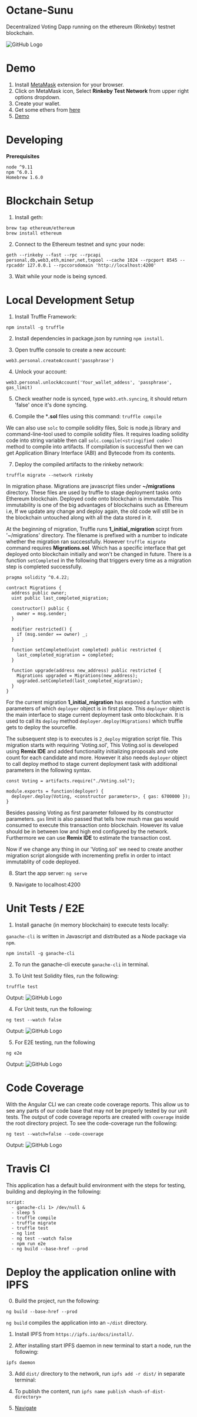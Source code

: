 # Octane-Sunu


Decentralized Voting Dapp running on the ethereum (Rinkeby) testnet blockchain.

![GitHub Logo](/src/assets/demo.gif)

# Demo

1. Install [MetaMask](https://metamask.io/) extension for your browser.
2. Click on MetaMask icon, Select **Rinkeby Test Network** from upper right options dropdown.
3. Create your wallet.
4. Get some ethers from [here](https://faucet.rinkeby.io/)
5. [Demo](https://octane-sunu.herokuapp.com/)


# Developing

**Prerequisites**

```
node ^9.11
npm ^6.0.1
Homebrew 1.6.0
```

# Blockchain Setup

1. Install geth:
```
brew tap ethereum/ethereum
brew install ethereum
```

2. Connect to the Ethereum testnet and sync your node:
```
geth --rinkeby --fast --rpc --rpcapi personal,db,web3,eth,miner,net,txpool --cache 1024 --rpcport 8545 --rpcaddr 127.0.0.1 --rpccorsdomain 'http://localhost:4200'
```

3. Wait while your node is being synced.


# Local Development Setup

1. Install Truffle Framework:
```
npm install -g truffle
```

2. Install dependencies in package.json by running `npm install`.

3. Open truffle console to create a new account:
```
web3.personal.createAccount('passphrase')
```

4. Unlock your account: 
```
web3.personal.unlockAccount('Your_wallet_addess', 'passphrase', gas_limit)
```

5. Check weather node is synced, type `web3.eth.syncing`, it should return 'false' once it's done syncing.

6. Compile the ***.sol** files using this command: `truffle compile`

We can also use `solc` to compile solidity files, Solc is node.js library and command-line-tool used to compile solidity files. It requires loading solidity code into string variable then call `solc.compile(<stringified code>)` method to compile into artifacts. If compilation is successful then we can get Application Binary Interface (ABI) and Bytecode from its contents.


7. Deploy the compiled artifacts to the rinkeby network: 
```
truffle migrate --network rinkeby
```

In migration phase. Migrations are javascript files under **~/migrations** directory. These files are used by truffle to stage deployment tasks onto Ethereum blockchain. Deployed code onto blockchain is immutable. This immutability is one of the big advantages of blockchains such as Ethereum i.e, If we update any change and deploy again, the old code will still be in the blockchain untouched along with all the data stored in it.

At the beginning of migration, Truffle runs **1_initial_migration** scirpt from '~/migrations' directory. The filename is prefixed with a number to indicate whether the migration ran successfully. However `truffle migrate` command requires **Migrations.sol**. Which has a specific interface that get deployed onto blockchain initially and won't be changed in future. There is a function `setCompleted` in the following that triggers every time as a migration step is completed successfully.

``` solidity
pragma solidity ^0.4.22;

contract Migrations {
  address public owner;
  uint public last_completed_migration;

  constructor() public {
    owner = msg.sender;
  }

  modifier restricted() {
    if (msg.sender == owner) _;
  }

  function setCompleted(uint completed) public restricted {
    last_completed_migration = completed;
  }

  function upgrade(address new_address) public restricted {
    Migrations upgraded = Migrations(new_address);
    upgraded.setCompleted(last_completed_migration);
  }
}
```

For the current migration **1_initial_migration** has exposed a function with parameters of which `deployer` object is in first place. This `deployer` object is the main interface to stage current deployment task onto blockchain. It is used to call its `deploy` method `deployer.deploy(Migrations)` which truffle gets to deploy the sourcefile.

The subsequent step is to executes is `2_deploy` migration script file. This migration starts with requiring 'Voting.sol', This Voting.sol is developed using **Remix IDE** and added functionality initializing proposals and vote count for each candidate and more. However it also needs `deployer` object to call deploy method to stage current deployment task with additional parameters in the following syntax.

```
const Voting = artifacts.require("./Voting.sol");

module.exports = function(deployer) {
  deployer.deploy(Voting, <constructor parameters>, { gas: 6700000 });
}
```

Besides passing Voting as first parameter followed by its constructor parameters. `gas` limit is also passed that tells how much max gas would consumed to execute this transaction onto blockchain. However its value should be in between low and high end configured by the network. Furthermore we can use **Remix IDE** to estimate the transaction cost.

Now if we change any thing in our 'Voting.sol' we need to create another migration script alongside with incrementing prefix in order to intact immutablity of code deployed.

8. Start the app server: 
```ng serve```

9. Navigate to localhost:4200

# Unit Tests / E2E

1. Install ganache (in memory blockchain) to execute tests locally:

`ganache-cli` is written in Javascript and distributed as a Node package via `npm`.

``` shell
npm install -g ganache-cli
```

2. To run the ganache-cli execute `ganache-cli` in terminal.

3. To Unit test Solidity files, run the following:

```
truffle test
```

Output:
![GitHub Logo](/src/assets/truffle-test-capture.png)


4. For Unit tests, run the following:
```
ng test --watch false
```

Output:
![GitHub Logo](/src/assets/unit-test-capture.png)


5. For E2E testing, run the following

```
ng e2e
```

Output:
![GitHub Logo](/src/assets/e2e-capture.png)

# Code Coverage


With the Angular CLI we can create code coverage reports. This allow us to see any parts of our code base that may not be properly tested by our unit tests. The output of code coverage reports are created with `coverage` inside the root directory project. To see the code-coverage run the following:

```
ng test --watch=false --code-coverage
```

Output:
![GitHub Logo](/src/assets/code-coverage-capture.png)

# Travis CI
This application has a default build environment with the steps for testing, building and deploying in the following:
```
script:
  - ganache-cli 1> /dev/null &
  - sleep 5
  - truffle compile
  - truffle migrate
  - truffle test
  - ng lint
  - ng test --watch false
  - npm run e2e
  - ng build --base-href --prod
```

# Deploy the application online with IPFS

0. Build the project, run the following:
```
ng build --base-href --prod
```
`ng build` compiles the application into an `~/dist` directory.

1. Install IPFS from `https://ipfs.io/docs/install/`.

2. After installing start IPFS daemon in new terminal to start a node, run the following:
```
ipfs daemon
```

3. Add `dist/` directory to the network, run `ipfs add -r dist/` in separate terminal:

4. To publish the content, run `ipfs name publish <hash-of-dist-directory>`

5. [Navigate](https://gateway.ipfs.io/ipfs/QmcMxWzjnTEx5p6Lmxo7Y4Z2JmQeDPZ3ikEahMs4UgsjHJ/#/)


